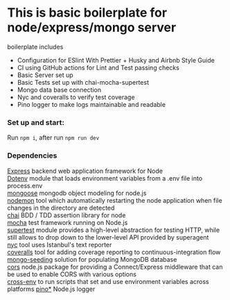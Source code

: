 # This is basic boilerplate for node/express/mongo server  

boilerplate includes 

* Configuration for ESlint With Prettier + Husky and Airbnb Style Guide  
* CI using GitHub actions for Lint and Test passing checks
* Basic Server set up
* Basic Tests set up with chai-mocha-supertest
* Mongo data base connection
* Nyc and coveralls to verify test coverage
* Pino logger to make logs maintainable and readable 

### Set up and start: 
Run `npm i`, after run `npm run dev`

### Dependencies  
[Express](https://www.npmjs.com/package/express) backend web application framework for Node  
[Dotenv](https://www.npmjs.com/package/dotenv) module that loads environment variables from a .env file into process.env  
[mongoose](https://mongoosejs.com/) mongodb object modeling for node.js    
[nodemon](https://www.npmjs.com/package/nodemon) tool which automatically restarting the node application when file changes in the directory are detected  
[chai](https://www.chaijs.com/) BDD / TDD assertion library for node    
[mocha](https://mochajs.org/) test framework running on Node.js   
[supertest](https://www.npmjs.com/package/supertest) module provides a high-level abstraction for testing HTTP, while still allows to drop down to the lower-level API provided by superagent  
[nyc](https://www.npmjs.com/package/nyc) tool uses Istanbul's text reporter  
[coveralls](https://coveralls.io/) tool for adding coverage reporting to continuous-integration flow  
[mongo-seeding](https://www.npmjs.com/package/mongo-seeding) solution for populating MongoDB database    
[cors](https://www.npmjs.com/package/cors) node.js package for providing a Connect/Express middleware that can be used to enable CORS with various options  
[cross-env](https://www.npmjs.com/package/cross-env) to run scripts that set and use environment variables across platforms
[pino*](https://github.com/pinojs/pino) Node.js logger  




